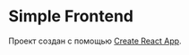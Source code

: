 # Simple Frontend

Проект создан с помощью [Create React App](https://github.com/facebook/create-react-app).